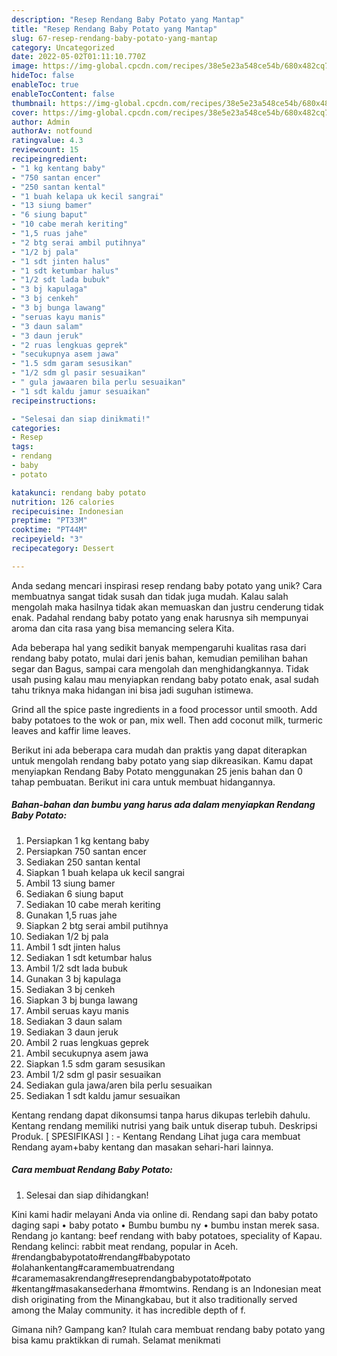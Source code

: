 ```yaml
---
description: "Resep Rendang Baby Potato yang Mantap"
title: "Resep Rendang Baby Potato yang Mantap"
slug: 67-resep-rendang-baby-potato-yang-mantap
category: Uncategorized
date: 2022-05-02T01:11:10.770Z
image: https://img-global.cpcdn.com/recipes/38e5e23a548ce54b/680x482cq70/rendang-baby-potato-foto-resep-utama.jpg
hideToc: false
enableToc: true
enableTocContent: false
thumbnail: https://img-global.cpcdn.com/recipes/38e5e23a548ce54b/680x482cq70/rendang-baby-potato-foto-resep-utama.jpg
cover: https://img-global.cpcdn.com/recipes/38e5e23a548ce54b/680x482cq70/rendang-baby-potato-foto-resep-utama.jpg
author: Admin
authorAv: notfound
ratingvalue: 4.3
reviewcount: 15
recipeingredient:
- "1 kg kentang baby"
- "750 santan encer"
- "250 santan kental"
- "1 buah kelapa uk kecil sangrai"
- "13 siung bamer"
- "6 siung baput"
- "10 cabe merah keriting"
- "1,5 ruas jahe"
- "2 btg serai ambil putihnya"
- "1/2 bj pala"
- "1 sdt jinten halus"
- "1 sdt ketumbar halus"
- "1/2 sdt lada bubuk"
- "3 bj kapulaga"
- "3 bj cenkeh"
- "3 bj bunga lawang"
- "seruas kayu manis"
- "3 daun salam"
- "3 daun jeruk"
- "2 ruas lengkuas geprek"
- "secukupnya asem jawa"
- "1.5 sdm garam sesusikan"
- "1/2 sdm gl pasir sesuaikan"
- " gula jawaaren bila perlu sesuaikan"
- "1 sdt kaldu jamur sesuaikan"
recipeinstructions:

- "Selesai dan siap dinikmati!"
categories:
- Resep
tags:
- rendang
- baby
- potato

katakunci: rendang baby potato 
nutrition: 126 calories
recipecuisine: Indonesian
preptime: "PT33M"
cooktime: "PT44M"
recipeyield: "3"
recipecategory: Dessert

---
```





Anda sedang mencari inspirasi resep rendang baby potato yang unik? Cara membuatnya sangat tidak susah dan tidak juga mudah. Kalau salah mengolah maka hasilnya tidak akan memuaskan dan justru cenderung tidak enak. Padahal rendang baby potato yang enak harusnya sih mempunyai aroma dan cita rasa yang bisa memancing selera Kita.





Ada beberapa hal yang sedikit banyak mempengaruhi kualitas rasa dari rendang baby potato, mulai dari jenis bahan, kemudian pemilihan bahan segar dan Bagus, sampai cara mengolah dan menghidangkannya. Tidak usah pusing kalau mau menyiapkan rendang baby potato enak,      asal sudah tahu triknya maka hidangan ini bisa jadi suguhan istimewa.














Grind all the spice paste ingredients in a food processor until smooth. Add baby potatoes to the wok or pan, mix well. Then add coconut milk, turmeric leaves and kaffir lime leaves.






Berikut ini ada beberapa cara mudah dan praktis yang dapat diterapkan untuk mengolah rendang baby potato yang siap dikreasikan. Kamu dapat menyiapkan Rendang Baby Potato menggunakan 25 jenis bahan dan 0 tahap pembuatan. Berikut ini cara untuk membuat hidangannya.

<!--inarticleads1-->

##### Bahan-bahan dan bumbu yang harus ada dalam menyiapkan Rendang Baby Potato:

1. Persiapkan 1 kg kentang baby
1. Persiapkan 750 santan encer
1. Sediakan 250 santan kental
1. Siapkan 1 buah kelapa uk kecil sangrai
1. Ambil 13 siung bamer
1. Sediakan 6 siung baput
1. Sediakan 10 cabe merah keriting
1. Gunakan 1,5 ruas jahe
1. Siapkan 2 btg serai ambil putihnya
1. Sediakan 1/2 bj pala
1. Ambil 1 sdt jinten halus
1. Sediakan 1 sdt ketumbar halus
1. Ambil 1/2 sdt lada bubuk
1. Gunakan 3 bj kapulaga
1. Sediakan 3 bj cenkeh
1. Siapkan 3 bj bunga lawang
1. Ambil seruas kayu manis
1. Sediakan 3 daun salam
1. Sediakan 3 daun jeruk
1. Ambil 2 ruas lengkuas geprek
1. Ambil secukupnya asem jawa
1. Siapkan 1.5 sdm garam sesusikan
1. Ambil 1/2 sdm gl pasir sesuaikan
1. Sediakan  gula jawa/aren bila perlu sesuaikan
1. Sediakan 1 sdt kaldu jamur sesuaikan


Kentang rendang dapat dikonsumsi tanpa harus dikupas terlebih dahulu. Kentang rendang memiliki nutrisi yang baik untuk diserap tubuh. Deskripsi Produk. [ SPESIFIKASI ] : - Kentang Rendang Lihat juga cara membuat Rendang ayam+baby kentang dan masakan sehari-hari lainnya. 

<!--inarticleads2-->

##### Cara membuat Rendang Baby Potato:


1. Selesai dan siap dihidangkan!

Kini kami hadir melayani Anda via online di. Rendang sapi dan baby potato daging sapi • baby potato • Bumbu bumbu ny • bumbu instan merek sasa. Rendang jo kantang: beef rendang with baby potatoes, speciality of Kapau. Rendang kelinci: rabbit meat rendang, popular in Aceh. #rendangbabypotato#rendang#babypotato #olahankentang#caramembuatrendang #caramemasakrendang#reseprendangbabypotato#potato #kentang#masakansederhana #momtwins. Rendang is an Indonesian meat dish originating from the Minangkabau, but it also traditionally served among the Malay community. it has incredible depth of f. 

Gimana nih? Gampang kan? Itulah cara membuat rendang baby potato yang bisa kamu praktikkan di rumah. Selamat menikmati

